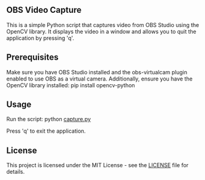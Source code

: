   ## OBS Video Capture
This is a simple Python script that captures video from OBS Studio using the OpenCV library. It displays the video in a window and allows you to quit the application by pressing 'q'.


  ## Prerequisites
Make sure you have OBS Studio installed and the obs-virtualcam plugin enabled to use OBS as a virtual camera. Additionally, ensure you have the OpenCV library installed:
pip install opencv-python


  ## Usage
Run the script:
python [capture.py](capture.py)

Press 'q' to exit the application.


  ## License
This project is licensed under the MIT License - see the [LICENSE](LICENSE) file for details.
